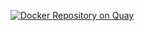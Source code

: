 [![Docker Repository on Quay](https://quay.io/repository/psazevedo/oraclelinux/status "Docker Repository on Quay")](https://quay.io/repository/psazevedo/oraclelinux)
